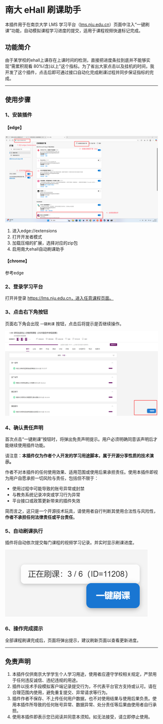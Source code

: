 # 南大 eHall 刷课助手

本插件用于在南京大学 LMS 学习平台（[lms.nju.edu.cn](https://lms.nju.edu.cn)）页面中注入“一键刷课”功能，自动模拟课程学习进度的提交，适用于课程视频快速标记完成。

## 功能简介

由于某学校的ehall上课存在上课时间的检测，直接把进度条拉到底并不能够实现“需累积观看 80%(含)以上”这个指标。为了省出大家点击以及挂机的时间，我开发了这个插件，点击后即可通过接口自动化完成刷课过程并同步保证指标的完成。

------

## 使用步骤

### 1、安装插件

#### 【edge】

![](.\imgs\edge.png)

1. 进入edge://extensions
2. 打开开发者模式
3. 加载压缩的扩展，选择对应的zip包
4. 启用南大ehall自动刷课助手

#### 【chrome】

参考edge

### 2、登录学习平台

 打开并登录 https://lms.nju.edu.cn，进入任意课程页面。

### 3、点击右下角按钮

 页面右下角会出现 `一键刷课` 按钮，点击后将提示是否继续操作。

![](.\imgs\一键刷课.png)

### 4、确认责任声明

首次点击“一键刷课”按钮时，将弹出免责声明提示。用户必须明确同意该声明后才能继续使用插件功能。

请注意：**本插件仅为作者个人开发的学习用途脚本，属于开源分享性质的技术演示。**

作者不对本插件的任何使用效果、适用范围或使用后果承担责任。使用本插件即视为用户自愿承担一切风险与责任，包括但不限于：

- 使用过程中可能导致的账号异常或封禁
- 与教务系统记录冲突或学习行为异常
- 平台接口或政策更新带来的插件失效

简而言之，这只是一个开源技术玩具，请使用者自行判断其使用合法性与风险性，**作者不承担任何法律责任或平台责任**。

### 5、自动刷课执行

 插件将自动依次提交每门课程的视频学习记录。并实时显示刷课进度。

![](.\imgs\正在刷课.png)

### 6、操作完成提示

 全部课程刷课完成后，页面将弹出提示，建议刷新页面以查看更新进度。

------

## 免责声明

1. 本插件仅供南京大学学生个人学习用途，使用者应遵守学校相关规定，严禁用于任何违反诚信、违纪违规的用途。
2. 插件以技术手段模拟客户端记录提交行为，不代表平台官方支持或认可。请在合理范围内使用，避免重复提交、异常请求等行为。
3. 插件作者不保存、不上传任何用户数据，也不对使用结果与使用后果负责。使用本插件所导致的任何账号异常、数据异常、处分责任等后果由使用者自行承担。
4. 使用本插件即表示您已阅读并同意本须知。如无法接受，请立即停止使用。